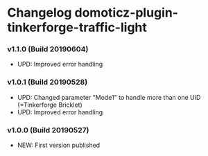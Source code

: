 # Changelog domoticz-plugin-tinkerforge-traffic-light

### v1.1.0 (Build 20190604)
* UPD: Improved error handling

### v1.0.1 (Build 20190528)
* UPD: Changed parameter "Mode1" to handle more than one UID (=Tinkerforge Bricklet)
* UPD: Improved error handling

### v1.0.0 (Build 20190527)
* NEW: First version published
